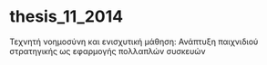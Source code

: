 # thesis_11_2014
Τεχνητή νοημοσύνη και ενισχυτική μάθηση: Ανάπτυξη παιχνιδιού στρατηγικής ως εφαρμογής πολλαπλών συσκευών
